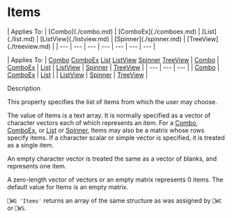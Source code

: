 




<h1 class="heading"><span class="name">Items</span></h1>
| Applies To: | [Combo](./combo.md) | [ComboEx](./comboex.md) | [List](./list.md) | [ListView](./listview.md) | [Spinner](./spinner.md) | [TreeView](./treeview.md) |
| --- | --- | --- | --- | --- | --- | ---  |

| Applies To: | [Combo](./combo.md) [ComboEx](./comboex.md) [List](./list.md) [ListView](./listview.md) [Spinner](./spinner.md) [TreeView](./treeview.md) | [Combo](./combo.md) | [ComboEx](./comboex.md) | [List](./list.md) | [ListView](./listview.md) | [Spinner](./spinner.md) | [TreeView](./treeview.md) |
| --- | --- | ---  |
| [Combo](./combo.md) | [ComboEx](./comboex.md) | [List](./list.md) |
| [ListView](./listview.md) | [Spinner](./spinner.md) | [TreeView](./treeview.md) |


Description


This property specifies the list of items from which the user may choose.


The value of Items is a text array. It is normally specified as a vector of character vectors each of which represents an item. For a [Combo](./combo.md), [ComboEx](./comboex.md), or [List](./list.md) or [Spinner](./spinner.md), Items may also be a matrix whose rows specify items. If a character scalar or simple vector is specified, it is treated as a single item.


An empty character vector is treated the same as a vector of blanks, and represents one item.


A zero-length vector of vectors or an empty matrix represents 0 items. The default value for Items is an empty matrix.


`⎕WG 'Items'` returns an array of the same structure as was assigned by `⎕WC` or `⎕WS`.




